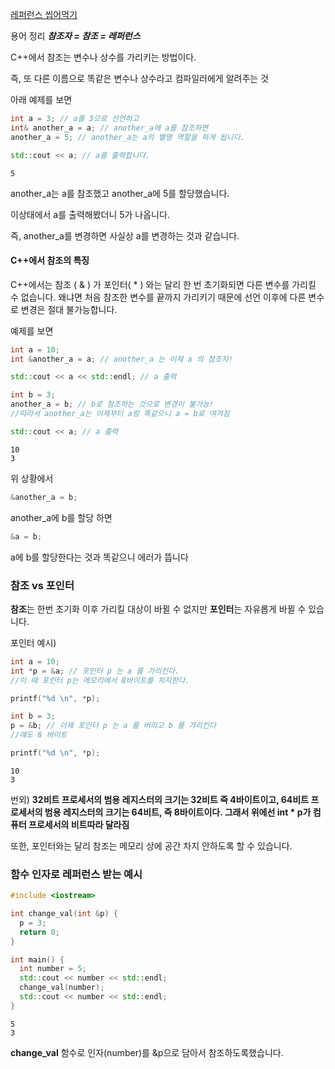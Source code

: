 
[레퍼런스 씹어먹기](https://modoocode.com/141)

용어 정리
***참조자 = 참조 = 레퍼런스***

C++에서 참조는 변수나 상수를 가리키는 방법이다.

즉, 또 다른 이름으로 똑같은 변수나 상수라고 컴파일러에게 알려주는 것

아래 예제를 보면
```c++
int a = 3; // a를 3으로 선언하고
int& another_a = a; // another_a에 a를 참조하면
another_a = 5; // another_a는 a의 별명 역할을 하게 됩니다.

std::cout << a; // a를 출력합니다.
```

```output
5
```

another_a는 a를 참조했고 
another_a에 5를 할당했습니다.

이상태에서 a를 출력해봤더니 5가 나옵니다.

즉, another_a를 변경하면 사실상 a를 변경하는 것과 같습니다.

#### C++에서 참조의 특징
C++에서는 참조 ( & ) 가 포인터( * ) 와는 달리 
한 번 초기화되면 다른 변수를 가리킬 수 없습니다.
왜냐면 처음 참조한 변수를 끝까지 가리키기 때문에 선언 이후에
다른 변수로 변경은 절대 불가능합니다.

예제를 보면
```C++
int a = 10;
int &another_a = a; // another_a 는 이제 a 의 참조자!

std::cout << a << std::endl; // a 출력

int b = 3;
another_a = b; // b로 참조하는 것으로 변경이 불가능!
//따라서 another_a는 이제부터 a랑 똑같으니 a = b로 여겨짐

std::cout << a; // a 출력
```

```output
10
3
```

위 상황에서 
```C++
&another_a = b;
```
another_a에 b를 할당 하면 
```C++
&a = b;
```
a에 b를 할당한다는 것과 똑같으니 에러가 뜹니다

### 참조 vs 포인터

**참조**는 한번 초기화 이후 가리킬 대상이 바뀔 수 없지만
**포인터**는 자유롭게 바뀔 수 있습니다.

포인터 예시)
```C++
int a = 10;
int *p = &a; // 포인터 p 는 a 를 가리킨다.
//이 때 포인터 p는 메모리에서 8바이트를 차지한다.

printf("%d \n", *p);

int b = 3;
p = &b; // 이제 포인터 p 는 a 를 버리고 b 를 가리킨다
//얘도 8 바이트

printf("%d \n", *p);

```

```output
10
3

```
번외)
 **32비트 프로세서의 범용 레지스터의 크기는 32비트 즉 4바이트이고, 
 64비트 프로세서의 범용 레지스터의 크기는 64비트, 즉 8바이트이다.
 그래서 위에선 int * p가 컴퓨터 프로세서의 비트따라 달라짐**

또한, 포인터와는 달리 참조는 메모리 상에 공간 차지 안하도록 할 수 있습니다.

### 함수 인자로 레퍼런스 받는 예시

```C++
#include <iostream>

int change_val(int &p) {
  p = 3;
  return 0;
}

int main() {
  int number = 5;
  std::cout << number << std::endl;
  change_val(number);
  std::cout << number << std::endl;
}
```

```output
5
3
```

**change_val** 함수로 인자(number)를 &p으로 담아서  참조하도록했습니다.
